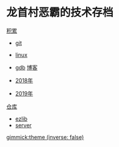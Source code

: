 
# 龙首村恶霸的技术存档

[积累]()
* [git](papers/git/index.md)
* [linux](papers/linux/index.md)
* [gdb](papers/gdb/index.md)
[博客]()

* [2018年](blog-2018/index.md)
* [2019年](blog-2019/index.md)

[仓库]()

* [ezlib](resp/ezlib.md)
* [server](resp/server.md)

<!-- set a default theme -->
[gimmick:theme (inverse: false)](bootstrap)

<!-- show a theme chooser in the menu bar -->
<!-- [gimmick:ThemeChooser](Change theme) -->